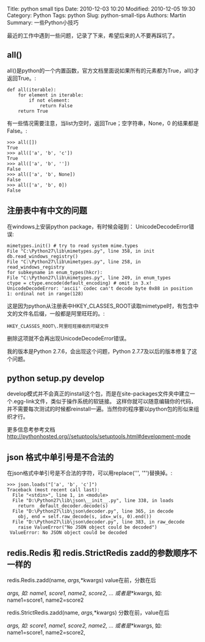 Title: python small tips
Date: 2010-12-03 10:20
Modified: 2010-12-05 19:30
Category: Python
Tags: python
Slug: python-small-tips
Authors: Martin
Summary: 一些Python小技巧

最近的工作中遇到一些问题，记录了下来，希望后来的人不要再踩坑了。

all()
-----

all()是python的一个内置函数，官方文档里面说如果所有的元素都为True，all()才返回True。:

    def all(iterable):
        for element in iterable:
            if not element:
                return False
        return True

有一些情况需要注意，当list为空时，返回True；空字符串，None，0 的结果都是False。:

    >>> all([])
    True
    >>> all(['a', 'b', 'c'])
    True
    >>> all(['a', 'b', ''])
    False
    >>> all(['a', 'b', None])
    False
    >>> all(['a', 'b', 0])
    False

注册表中有中文的问题
--------------------

在windows上安装python package，有时候会碰到： UnicodeDecodeError错误:

    mimetypes.init() # try to read system mime.types
    File "C:\Python27\lib\mimetypes.py", line 358, in init
    db.read_windows_registry()
    File "C:\Python27\lib\mimetypes.py", line 258, in read_windows_registry
    for subkeyname in enum_types(hkcr):
    File "C:\Python27\lib\mimetypes.py", line 249, in enum_types
    ctype = ctype.encode(default_encoding) # omit in 3.x!
    UnicodeDecodeError: 'ascii' codec can't decode byte 0x88 in position 1: ordinal not in range(128)

这是因为python从注册表中HKEY\_CLASSES\_ROOT读取mimetype时，有包含中文的文件名后缀，一般都是阿里旺旺的。:

    HKEY_CLASSES_ROOT\.阿里旺旺接收的可疑文件

删除这项就不会再出现UnicodeDecodeError错误。

我的版本是Python 2.7.6，会出现这个问题，Python 2.7.7及以后的版本修复了这个问题。

python setup.py develop
-----------------------

develop模式并不会真正的install这个包，而是在site-packages文件夹中建立一个.egg-link文件，类似于操作系统的软链接。 这样你就可以随意编辑你的代码，并不需要每次测试的时候都reinstall一遍。当然你的程序要以python包的形似来组织才行。

更多信息考参考文档 <http://pythonhosted.org//setuptools/setuptools.html#development-mode>

json 格式中单引号是不合法的
---------------------------

在json格式中单引号是不合法的字符，可以用replace(''', '"')替换掉。:

    >>> json.loads("['a', 'b', 'c']")
    Traceback (most recent call last):
      File "<stdin>", line 1, in <module>
      File "D:\Python27\lib\json\__init__.py", line 338, in loads
        return _default_decoder.decode(s)
      File "D:\Python27\lib\json\decoder.py", line 365, in decode
        obj, end = self.raw_decode(s, idx=_w(s, 0).end())
      File "D:\Python27\lib\json\decoder.py", line 383, in raw_decode
        raise ValueError("No JSON object could be decoded")
     ValueError: No JSON object could be decoded

redis.Redis 和 redis.StrictRedis zadd的参数顺序不一样的
-------------------------------------------------------

redis.Redis.zadd(name, *args,*\*kwargs) value在前，分数在后

*args, 如: name1, score1, name2, score2, ... 或者是*\*kwargs, 如: name1=score1, name2=score2

redis.StrictRedis.zadd(name, *args,*\*kwargs) 分数在前，value在后

*args, 如: score1, name1, score2, name2, ... 或者是*\*kwargs, 如: name1=score1, name2=score2,